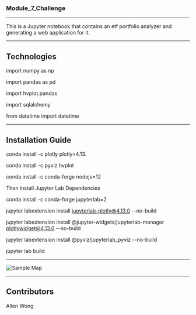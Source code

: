 ### **Module_7_Challenge**
---

This is a Jupyter notebook that contains an etf portfolio analyzer and generating a web application for it.

---

## Technologies

import numpy as np

import pandas as pd

import hvplot.pandas

import sqlalchemy

from datetime import datetime

---

## Installation Guide

conda install -c plotly plotly=4.13.

conda install -c pyviz hvplot

conda install -c conda-forge nodejs=12

Then install Jupyter Lab Dependencies

conda install -c conda-forge jupyterlab=2

jupyter labextension install jupyterlab-plotly@4.13.0 --no-build

jupyter labextension install @jupyter-widgets/jupyterlab-manager plotlywidget@4.13.0 --no-build

jupyter labextension install @pyviz/jupyterlab_pyviz --no-build

jupyter lab build

---

![Sample Map](/Starter_Code/Images/mapbox-plot.png)

---

## Contributors

Allen Wong